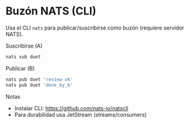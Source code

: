 Buzón NATS (CLI)
================

Usa el CLI `nats` para publicar/suscribirse como buzón (requiere servidor NATS).

Suscribirse (A)
```bash
nats sub duet
```

Publicar (B)
```bash
nats pub duet 'review ok'
nats pub duet 'done_by_b'
```

Notas
- Instalar CLI: https://github.com/nats-io/natscli
- Para durabilidad usa JetStream (streams/consumers)

